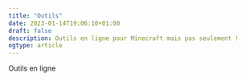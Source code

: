 ```yaml
---
title: "Outils"
date: 2023-01-14T19:06:10+01:00
draft: false
description: Outils en ligne pour Minecraft mais pas seulement !
ogtype: article
---
```


Outils en ligne